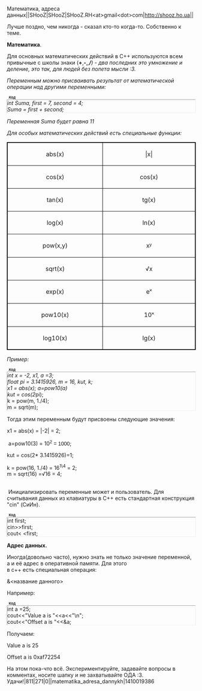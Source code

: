 Математика, адреса данных||SHooZ|SHooZ|SHooZ.RH&lt;at&gt;gmail&lt;dot&gt;com|http://shooz.ho.ua||<p class="Обычный">Лучше поздно, чем никогда - сказал кто-то когда-то. Собственно к теме. <p class="Обычный">**Математика**. <p class="Обычный">Для основных математических действий в С++ используются всем привычные с школы знаки (**<span style="font-weight:bold;">+</span>**,**<span style="font-weight:bold;">-</span>**,*,**<span style="font-weight:bold;">/</span>**) - два последних это умножение и деление, это так, для людей без полета мысли :3. <p class="Обычный">Переменным можно присваивать результат от математической операции над другими переменными: <p class="Обычный"><!--uzcode--><div class="bbCodeBlock"><div class="bbCodeName" style="padding-left:5px;font-weight:bold;font-size:7pt">Код</div><div class="codeMessage" style="border:1px inset;max-height:200px;overflow:auto;height:expression(this.scrollHeight<5?this.style.height:scrollHeight>200?'200px':''+(this.scrollHeight+5)+'px');"><!--uzc-->int Suma, first = 7, second = 4;<br>Suma = first + second;<br><!--/uzc--></div></div><!--/uzcode--> <p class="Обычный">Переменная Suma будет равна 11 <p class="Обычный">Для особых математических действий есть специальные функции: <table style="width: 100%; border: 1px solid black; border-collapse: collapse;" border="1" cellspacing="0" width=""> <tbody><tr height="24"> <td style="border: 1px solid black; padding: 3pt; text-align: center; vertical-align: top; letter-spacing: 0px; word-spacing: 0px; white-space: nowrap;" align="center" valign="top" width="321"> <p class="Обычный">abs(x) </td> <td style="border: 1px solid black; padding: 3pt; text-align: center; vertical-align: top; letter-spacing: 0px; word-spacing: 0px;" align="center" valign="top" width="321"> <p class="Обычный">\|x\| </td> </tr> <tr height="24"> <td style="border: 1px solid black; padding: 3pt; text-align: center; vertical-align: top; letter-spacing: 0px; word-spacing: 0px;" align="center" valign="top" width="321"> <p class="Обычный">cos(x) </td> <td style="border: 1px solid black; padding: 3pt; text-align: center; vertical-align: top; letter-spacing: 0px; word-spacing: 0px;" align="center" valign="top" width="321"> <p class="Обычный">cos(x) </td> </tr> <tr height="24"> <td style="border: 1px solid black; padding: 3pt; text-align: center; vertical-align: top; letter-spacing: 0px; word-spacing: 0px;" align="center" valign="top" width="321"> <p class="Обычный">tan(x) </td> <td style="border: 1px solid black; padding: 3pt; text-align: center; vertical-align: top; letter-spacing: 0px; word-spacing: 0px;" align="center" valign="top" width="321"> <p class="Обычный">tg(x) </td> </tr> <tr height="24"> <td style="border: 1px solid black; padding: 3pt; text-align: center; vertical-align: top; letter-spacing: 0px; word-spacing: 0px;" align="center" valign="top" width="321"> <p class="Обычный">log(x) </td> <td style="border: 1px solid black; padding: 3pt; text-align: center; vertical-align: top; letter-spacing: 0px; word-spacing: 0px;" align="center" valign="top" width="321"> <p class="Обычный">ln(x) </td> </tr> <tr height="28"> <td style="border: 1px solid black; padding: 3pt; text-align: center; vertical-align: top; letter-spacing: 0px; word-spacing: 0px;" align="center" valign="top" width="321"> <p class="Обычный">pow(x,y) </td> <td style="border: 1px solid black; padding: 3pt; text-align: center; vertical-align: top; letter-spacing: 0px; word-spacing: 0px;" align="center" valign="top" width="321"> <p class="Обычный">x<span style="font-size:13.0pt;font-family:&quot;Arial&quot;;">ʸ</span> </td> </tr> <tr height="24"> <td style="border: 1px solid black; padding: 3pt; text-align: center; vertical-align: top; letter-spacing: 0px; word-spacing: 0px;" align="center" valign="top" width="321"> <p class="Обычный">sqrt(x) </td> <td style="border: 1px solid black; padding: 3pt; text-align: center; vertical-align: top; letter-spacing: 0px; word-spacing: 0px;" align="center" valign="top" width="321"> <p class="Обычный">√x </td> </tr> <tr height="28"> <td style="border: 1px solid black; padding: 3pt; text-align: center; vertical-align: top; letter-spacing: 0px; word-spacing: 0px;" align="center" valign="top" width="321"> <p class="Обычный">exp(x) </td> <td style="border: 1px solid black; padding: 3pt; text-align: center; vertical-align: top; letter-spacing: 0px; word-spacing: 0px;" align="center" valign="top" width="321"> <p class="Обычный">e<span style="font-size:13.0pt;font-family:&quot;Arial&quot;;">˟</span> </td> </tr> <tr height="28"> <td style="border: 1px solid black; padding: 3pt; text-align: center; vertical-align: top; letter-spacing: 0px; word-spacing: 0px;" align="center" valign="top" width="321"> <p class="Обычный">pow10(x) </td> <td style="border: 1px solid black; padding: 3pt; text-align: center; vertical-align: top; letter-spacing: 0px; word-spacing: 0px;" align="center" valign="top" width="321"> <p class="Обычный">10<span style="font-size:13.0pt;font-family:&quot;Arial&quot;;">˟</span> </td> </tr> <tr height="24"> <td style="border: 1px solid black; padding: 3pt; text-align: center; vertical-align: top; letter-spacing: 0px; word-spacing: 0px;" align="center" valign="top" width="321"> <p class="Обычный">log10(x) </td> <td style="border: 1px solid black; padding: 3pt; text-align: center; vertical-align: top; letter-spacing: 0px; word-spacing: 0px;" align="center" valign="top" width="321"> <p class="Обычный">lg(x) </td> </tr> </tbody></table> Пример:<br> <p class="Обычный"><font class="code"><!--uzcode--></font><div class="bbCodeBlock"><div class="bbCodeName" style="padding-left:5px;font-weight:bold;font-size:7pt"><font class="code">Код</font></div><div class="codeMessage" style="border:1px inset;max-height:200px;overflow:auto;height:expression(this.scrollHeight<5?this.style.height:scrollHeight>200?'200px':''+(this.scrollHeight+5)+'px');"><!--uzc--><font class="code">int x = -2, x1, a =3;<br>float pi = 3.1415926, m = 16, kut, k;<br>x1 = abs(x); a=pow10(a)<br>kut = cos(2*pi);<br>k = pow(m, 1./4);<br>m = sqrt(m);<br><!--/uzc--></font></div></div><!--/uzcode--> <p class="Обычный">Тогда этим переменным будут присвоены следующие значения: <p class="Обычный">x1 = abs(x) = \|-2\| = 2; <p class="Обычный">&nbsp;a=pow10(3) = 10<span style="font-family:&quot;Arial&quot;;"><sup>2</sup> = 1000</span>; <p class="Обычный">kut = cos(2* 3.1415926)=1;<br><p class="Обычный">k = pow(16, 1./4) = 16<sup>1&#92;4</sup> = 2; <br>m = sqrt(16) =√16 = 4; <br><br> <p class="Обычный">&nbsp;Инициализировать переменные может и пользователь. Для считывания данных из клавиатуры в С++ есть стандартная конструкция "cin" (СиИн). <p class="Обычный"><!--uzcode--><div class="bbCodeBlock"><div class="bbCodeName" style="padding-left:5px;font-weight:bold;font-size:7pt">Код</div><div class="codeMessage" style="border:1px inset;max-height:200px;overflow:auto;height:expression(this.scrollHeight<5?this.style.height:scrollHeight>200?'200px':''+(this.scrollHeight+5)+'px');"><!--uzc-->int first;<br>cin&gt;&gt;first;<br>cout&lt; &lt;first;<br><!--/uzc--></div></div><!--/uzcode--> <p class="Обычный">**Адрес данных.** <p class="Обычный">Иногда(довольно часто), нужно знать не только значение переменной, а и её адрес в оперативной памяти. Для этого <br> в с++ есть специальная операция: <p class="Обычный">&amp;&lt;название данного&gt; <p class="Обычный">Например: <p class="Обычный"><!--uzcode--><div class="bbCodeBlock"><div class="bbCodeName" style="padding-left:5px;font-weight:bold;font-size:7pt">Код</div><div class="codeMessage" style="border:1px inset;max-height:200px;overflow:auto;height:expression(this.scrollHeight<5?this.style.height:scrollHeight>200?'200px':''+(this.scrollHeight+5)+'px');"><!--uzc-->int a =25;<br>cout&lt;&lt;"Value a is "&lt;&lt;a&lt;&lt;"&#92;n";<br>cout&lt;&lt;"Offset a is "&lt;&lt;&amp;a;<!--/uzc--></div></div><!--/uzcode--> <p class="Обычный">Получаем: <p class="Обычный">Value a is 25 <p class="Обычный">Offset a is 0xaf72254 <p class="Обычный">На этом пока-что всё. Экспериментируйте, задавайте вопросы в комментах, носите шапку и не захватывайте ОДА :3. Удачи!|811|271|0||matematika_adresa_dannykh|1410019386